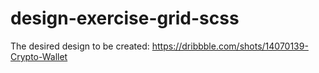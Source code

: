 # design-exercise-grid-scss
The desired design to be created: https://dribbble.com/shots/14070139-Crypto-Wallet
